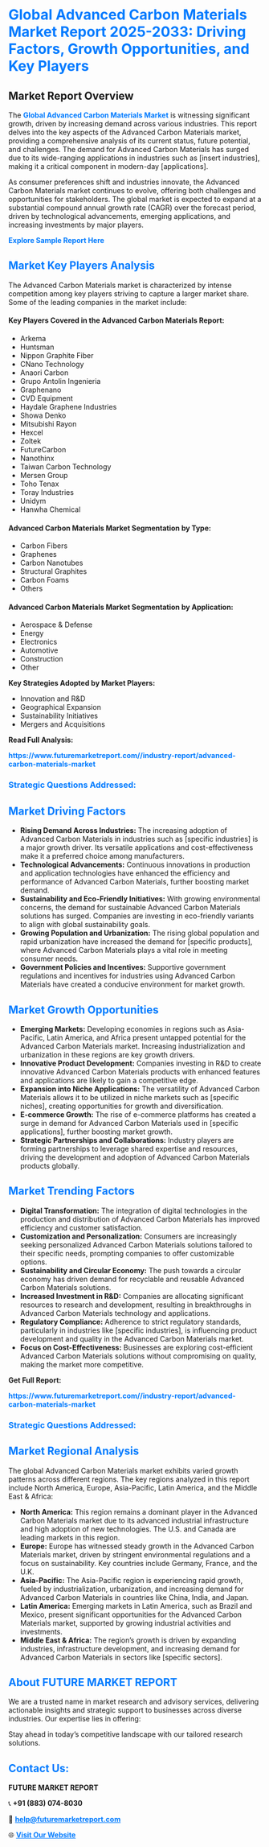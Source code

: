 <h1 style="color: #007BFF;">Global Advanced Carbon Materials Market Report 2025-2033: Driving Factors, Growth Opportunities, and Key Players</h1>

<section id="overview">
<h2>Market Report Overview</h2>
<p>The <a href="https://www.futuremarketreport.com//industry-report/advanced-carbon-materials-market" style="color: #007BFF; text-decoration: none;"><strong>Global Advanced Carbon Materials Market</strong></a> is witnessing significant growth, driven by increasing demand across various industries. This report delves into the key aspects of the Advanced Carbon Materials market, providing a comprehensive analysis of its current status, future potential, and challenges. The demand for Advanced Carbon Materials has surged due to its wide-ranging applications in industries such as [insert industries], making it a critical component in modern-day [applications].</p>
<p>As consumer preferences shift and industries innovate, the Advanced Carbon Materials market continues to evolve, offering both challenges and opportunities for stakeholders. The global market is expected to expand at a substantial compound annual growth rate (CAGR) over the forecast period, driven by technological advancements, emerging applications, and increasing investments by major players.</p>
</section>

<section id="overview">
<p><a href="https://www.futuremarketreport.com//request-sample/reportId=83808" style="color: #007BFF; text-decoration: none;"><strong>Explore Sample Report Here</strong></a></p>
</section>

<section id="key-players">
<h2 style="color: #007BFF;">Market Key Players Analysis</h2>
<p>The Advanced Carbon Materials market is characterized by intense competition among key players striving to capture a larger market share. Some of the leading companies in the market include:</p>
<h4>Key Players Covered in the Advanced Carbon Materials Report:</h4>
<ul><li>Arkema</li><li>Huntsman</li><li>Nippon Graphite Fiber</li><li>CNano Technology</li><li>Anaori Carbon</li><li>Grupo Antolin Ingenieria</li><li>Graphenano</li><li>CVD Equipment</li><li>Haydale Graphene Industries</li><li>Showa Denko</li><li>Mitsubishi Rayon</li><li>Hexcel</li><li>Zoltek</li><li>FutureCarbon</li><li>Nanothinx</li><li>Taiwan Carbon Technology</li><li>Mersen Group</li><li>Toho Tenax</li><li>Toray Industries</li><li>Unidym</li><li>Hanwha Chemical</li></ul>
<h4>Advanced Carbon Materials Market Segmentation by Type:</h4>
<ul><li>Carbon Fibers</li><li>Graphenes</li><li>Carbon Nanotubes</li><li>Structural Graphites</li><li>Carbon Foams</li><li>Others</li></ul>

<h4>Advanced Carbon Materials Market Segmentation by Application:</h4>
<ul><li>Aerospace &amp; Defense</li><li>Energy</li><li>Electronics</li><li>Automotive</li><li>Construction</li><li>Other</li></ul>
<p><strong>Key Strategies Adopted by Market Players:</strong></p>
<ul>
<li>Innovation and R&D</li>
<li>Geographical Expansion</li>
<li>Sustainability Initiatives</li>
<li>Mergers and Acquisitions</li>
</ul>
</section>

<section>
<p><strong>Read Full Analysis: </strong></p><a href="https://www.futuremarketreport.com//industry-report/advanced-carbon-materials-market" style="color: #007BFF; text-decoration: none;"><strong>https://www.futuremarketreport.com//industry-report/advanced-carbon-materials-market</strong></a>
<h3 style="color: #007BFF;">Strategic Questions Addressed:</h3>
</section>

<section id="driving-factors">
<h2 style="color: #007BFF;">Market Driving Factors</h2>
<ul>
<li><strong>Rising Demand Across Industries:</strong> The increasing adoption of Advanced Carbon Materials in industries such as [specific industries] is a major growth driver. Its versatile applications and cost-effectiveness make it a preferred choice among manufacturers.</li>
<li><strong>Technological Advancements:</strong> Continuous innovations in production and application technologies have enhanced the efficiency and performance of Advanced Carbon Materials, further boosting market demand.</li>
<li><strong>Sustainability and Eco-Friendly Initiatives:</strong> With growing environmental concerns, the demand for sustainable Advanced Carbon Materials solutions has surged. Companies are investing in eco-friendly variants to align with global sustainability goals.</li>
<li><strong>Growing Population and Urbanization:</strong> The rising global population and rapid urbanization have increased the demand for [specific products], where Advanced Carbon Materials plays a vital role in meeting consumer needs.</li>
<li><strong>Government Policies and Incentives:</strong> Supportive government regulations and incentives for industries using Advanced Carbon Materials have created a conducive environment for market growth.</li>
</ul>
</section>

<section id="growth-opportunities">
<h2 style="color: #007BFF;">Market Growth Opportunities</h2>
<ul>
<li><strong>Emerging Markets:</strong> Developing economies in regions such as Asia-Pacific, Latin America, and Africa present untapped potential for the Advanced Carbon Materials market. Increasing industrialization and urbanization in these regions are key growth drivers.</li>
<li><strong>Innovative Product Development:</strong> Companies investing in R&D to create innovative Advanced Carbon Materials products with enhanced features and applications are likely to gain a competitive edge.</li>
<li><strong>Expansion into Niche Applications:</strong> The versatility of Advanced Carbon Materials allows it to be utilized in niche markets such as [specific niches], creating opportunities for growth and diversification.</li>
<li><strong>E-commerce Growth:</strong> The rise of e-commerce platforms has created a surge in demand for Advanced Carbon Materials used in [specific applications], further boosting market growth.</li>
<li><strong>Strategic Partnerships and Collaborations:</strong> Industry players are forming partnerships to leverage shared expertise and resources, driving the development and adoption of Advanced Carbon Materials products globally.</li>
</ul>
</section>

<section id="trending-factors">
<h2 style="color: #007BFF;">Market Trending Factors</h2>
<ul>
<li><strong>Digital Transformation:</strong> The integration of digital technologies in the production and distribution of Advanced Carbon Materials has improved efficiency and customer satisfaction.</li>
<li><strong>Customization and Personalization:</strong> Consumers are increasingly seeking personalized Advanced Carbon Materials solutions tailored to their specific needs, prompting companies to offer customizable options.</li>
<li><strong>Sustainability and Circular Economy:</strong> The push towards a circular economy has driven demand for recyclable and reusable Advanced Carbon Materials solutions.</li>
<li><strong>Increased Investment in R&D:</strong> Companies are allocating significant resources to research and development, resulting in breakthroughs in Advanced Carbon Materials technology and applications.</li>
<li><strong>Regulatory Compliance:</strong> Adherence to strict regulatory standards, particularly in industries like [specific industries], is influencing product development and quality in the Advanced Carbon Materials market.</li>
<li><strong>Focus on Cost-Effectiveness:</strong> Businesses are exploring cost-efficient Advanced Carbon Materials solutions without compromising on quality, making the market more competitive.</li>
</ul>
</section>

<section>
<p><strong>Get Full Report: </strong></p><a href="https://www.futuremarketreport.com//industry-report/advanced-carbon-materials-market" style="color: #007BFF; text-decoration: none;"><strong>https://www.futuremarketreport.com//industry-report/advanced-carbon-materials-market</strong></a>
<h3 style="color: #007BFF;">Strategic Questions Addressed:</h3>
</section>


<section id="regional-analysis">
<h2 style="color: #007BFF;">Market Regional Analysis</h2>
<p>The global Advanced Carbon Materials market exhibits varied growth patterns across different regions. The key regions analyzed in this report include North America, Europe, Asia-Pacific, Latin America, and the Middle East & Africa:</p>
<ul>
<li><strong>North America:</strong> This region remains a dominant player in the Advanced Carbon Materials market due to its advanced industrial infrastructure and high adoption of new technologies. The U.S. and Canada are leading markets in this region.</li>
<li><strong>Europe:</strong> Europe has witnessed steady growth in the Advanced Carbon Materials market, driven by stringent environmental regulations and a focus on sustainability. Key countries include Germany, France, and the U.K.</li>
<li><strong>Asia-Pacific:</strong> The Asia-Pacific region is experiencing rapid growth, fueled by industrialization, urbanization, and increasing demand for Advanced Carbon Materials in countries like China, India, and Japan.</li>
<li><strong>Latin America:</strong> Emerging markets in Latin America, such as Brazil and Mexico, present significant opportunities for the Advanced Carbon Materials market, supported by growing industrial activities and investments.</li>
<li><strong>Middle East & Africa:</strong> The region’s growth is driven by expanding industries, infrastructure development, and increasing demand for Advanced Carbon Materials in sectors like [specific sectors].</li>
</ul>
</section>

<footer>
<h2 style="color: #007BFF;">About FUTURE MARKET REPORT</h2>
<p>We are a trusted name in market research and advisory services, delivering actionable insights and strategic support to businesses across diverse industries. Our expertise lies in offering:</p>

<p>Stay ahead in today’s competitive landscape with our tailored research solutions.</p>

<h2 style="color: #007BFF;">Contact Us:</h2>
<p><strong>FUTURE MARKET REPORT</strong></p>
<p>📞 <strong>+91 (883) 074-8030</strong></p>
<p>📧 <strong><a href="mailto:help@futuremarketreport.com" style="color: #007BFF;">help@futuremarketreport.com</a></strong></p>
<p>🌐 <strong><a href="https://www.futuremarketreport.com/" style="color: #007BFF;">Visit Our Website</a></strong></p>
</footer>
